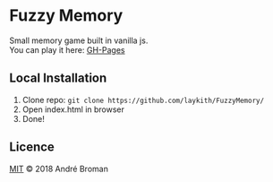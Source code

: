 # Fuzzy Memory

Small memory game built in vanilla js.  
You can play it here: [GH-Pages](https://laykith.github.io/FuzzyMemory)

## Local Installation

1. Clone repo: `git clone https://github.com/laykith/FuzzyMemory/`
2. Open index.html in browser
3. Done!

## Licence

[MIT](LICENCE) © 2018 André Broman
